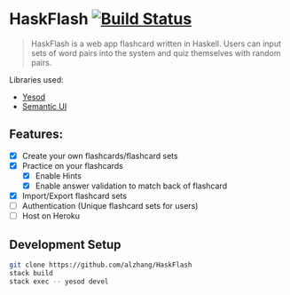 # HaskFlash [![Build Status](https://travis-ci.org/alzhang/HaskFlash.svg?branch=master)](https://travis-ci.org/alzhang/HaskFlash)
> HaskFlash is a web app flashcard written in Haskell.
> Users can input sets of word pairs into the system and quiz themselves with random pairs.

Libraries used:
- [Yesod](https://www.yesodweb.com/)
- [Semantic UI](https://semantic-ui.com/)

## Features:
- [x] Create your own flashcards/flashcard sets
- [x] Practice on your flashcards
    - [x] Enable Hints
    - [x] Enable answer validation to match back of flashcard
- [x] Import/Export flashcard sets
- [ ] Authentication (Unique flashcard sets for users)
- [ ] Host on Heroku
## Development Setup
```sh
git clone https://github.com/alzhang/HaskFlash
stack build
stack exec -- yesod devel
```
